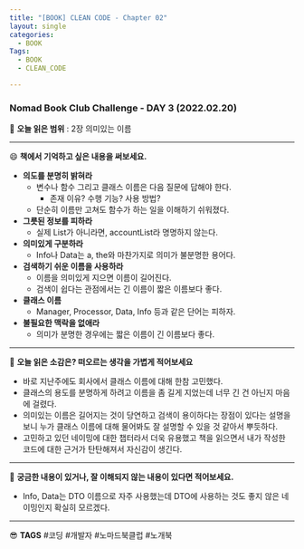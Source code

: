 ```yaml
---
title: "[BOOK] CLEAN CODE - Chapter 02"
layout: single
categories:
  - BOOK
Tags:
  - BOOK
  - CLEAN_CODE

---
```

### Nomad Book Club Challenge - DAY 3 (2022.02.20)


:book: **오늘 읽은 범위** : 2장 의미있는 이름  

---

 :smile: **책에서 기억하고 싶은 내용을 써보세요.**
- **의도를 분명히 밝혀라**
  - 변수나 함수 그리고 클래스 이름은 다음 질문에 답해야 한다.
    - 존재 이유? 수행 기능? 사용 방법?
  - 단순히 이름만 고쳐도 함수가 하는 일을 이해하기 쉬워졌다. 
- **그릇된 정보를 피하라**
  - 실제 List가 아니라면, accountList라 명명하지 않는다.
- **의미있게 구분하라**
  - Info나 Data는 a, the와 마찬가지로 의미가 불분명한 용어다.
- **검색하기 쉬운 이름을 사용하라**
  - 이름을 의미있게 지으면 이름이 길어진다.
  - 검색이 쉽다는 관점에서는 긴 이름이 짧은 이름보다 좋다. 
- **클래스 이름**
  - Manager, Processor, Data, Info 등과 같은 단어는 피하자.
- **불필요한 맥락을 없애라**
  - 의미가 분명한 경우에는 짧은 이름이 긴 이름보다 좋다.
  
---

 :thinking: **오늘 읽은 소감은? 떠오르는 생각을 가볍게 적어보세요**
- 바로 지난주에도 회사에서 클래스 이름에 대해 한참 고민했다. 
- 클래스의 용도를 분명하게 하려고 이름을 좀 길게 지었는데 너무 긴 건 아닌지 마음에 걸렸다.
- 의미있는 이름은 길어지는 것이 당연하고 검색이 용이하다는 장점이 있다는 설명을 보니 누가 클래스 이름에 대해 물어봐도 잘 설명할 수 있을 것 같아서 뿌듯하다.
- 고민하고 있던 네이밍에 대한 챕터라서 더욱 유용했고 책을 읽으면서 내가 작성한 코드에 대한 근거가 탄탄해져서 자신감이 생긴다. 

---

 :mag_right: **궁금한 내용이 있거나, 잘 이해되지 않는 내용이 있다면 적어보세요.**
- Info, Data는 DTO 이름으로 자주 사용했는데 DTO에 사용하는 것도 좋지 않은 네이밍인지 확실히 모르겠다.

---

 :sunglasses: **TAGS** #코딩 #개발자 #노마드북클럽 #노개북